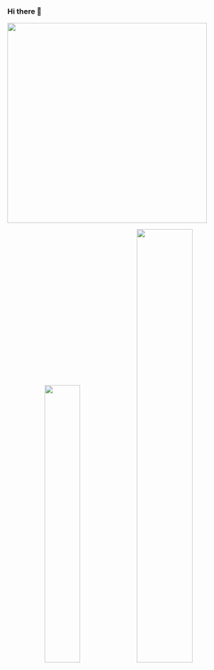 ### Hi there 👋

 <img src="https://github-readme-streak-stats.herokuapp.com/?user=23navi" max-width="100%" width="450px">
    
<p align="center">
    <img src="https://user-images.githubusercontent.com/24913006/88025665-3975ce00-cb52-11ea-897e-edc2c289b474.gif" width="40%">
    <img src="https://user-images.githubusercontent.com/24913006/88030350-befc7c80-cb58-11ea-8dfe-d78b0b3d97ec.gif" width="50%">
</p>
